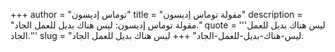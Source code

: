 +++
author = "توماس إديسون"
title = "مقولة توماس إديسون"
description = "مقولة توماس إديسون: ليس هناك بديل للعمل الجاد."
quote = '''ليس هناك بديل للعمل الجاد.''' 
slug = "ليس-هناك-بديل-للعمل-الجاد"
+++
ليس هناك بديل للعمل الجاد.
